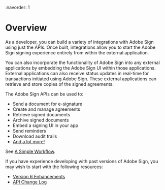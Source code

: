 :navorder: 1

# Overview

As a developer, you can build a variety of integrations with Adobe Sign using just the APIs. Once built, integrations allow you to start the Adobe Sign signing experience entirely from within the external application.

You can also incorporate the functionality of Adobe Sign into any external applications by embedding the Adobe Sign UI within those applications. External applications can also receive status updates in real-time for transactions initiated using Adobe Sign. These external applications can retrieve and store copies of the signed agreements.

The Adobe Sign APIs can be used to:

- Send a document for e-signature
- Create and manage agreements
- Retrieve signed documents
- Archive signed documents
- Embed a signing UI in your app
- Send reminders
- Download audit trails
- [And a lot more!](https://acrobat.adobe.com/in/en/sign/capabilities.html)

See  [A Simple Workflow](/overview/a_simple_workflow.md).

If you have experience developing with past versions of Adobe Sign, you may wish to start with the following resources:
 - [Version 6 Enhancements](devguide/enhancements_v6.md)
 - [API Change Log](api_change_log.md)
